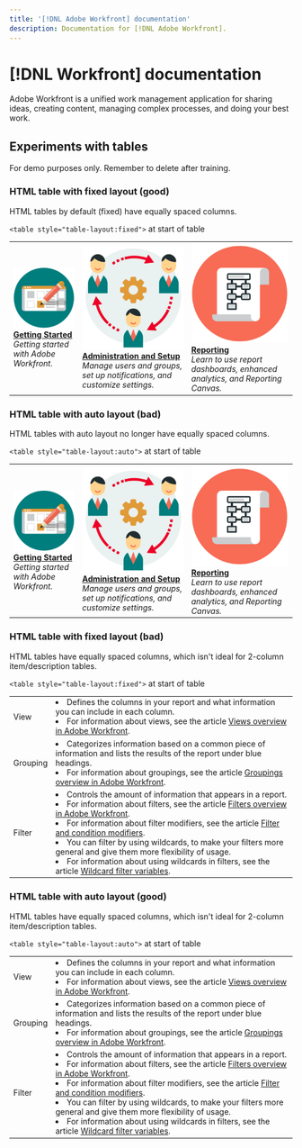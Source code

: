 ```yaml
---
title: '[!DNL Adobe Workfront] documentation'
description: Documentation for [!DNL Adobe Workfront].
---
```

# [!DNL Workfront] documentation

Adobe Workfront is a unified work management application for sharing ideas, creating content, managing complex processes, and doing your best work.

## Experiments with tables

For demo purposes only. Remember to delete after training.

### HTML table with fixed layout (good)

HTML tables by default (fixed) have equally spaced columns.

`<table style="table-layout:fixed">` at start of table

<table style="table-layout:fixed">
<tr>
  <td>
    <a href="/help/quicksilver/workfront-basics/workfront-basics.md">
    <img alt="Getting Started" src="assets/get-started.png"/>
    </a>
    <div>
    <a href="/help/quicksilver/workfront-basics/workfront-basics.md"><strong>Getting Started</strong></a>
    </div>
    <em>Getting started with Adobe Workfront.</em>
    <br>
  </td>
  <td>
    <a href="/help/quicksilver/administration-and-setup/administration-and-setup.md">
      <img alt="Administration and setup" src="assets/admin.png">
    </a>
    <div>
    <a href="/help/quicksilver/administration-and-setup/administration-and-setup.md"><strong>Administration and Setup</strong></a>
    </div>
    <em>Manage users and groups, set up notifications, and customize settings.</em>
    <br>
  </td>
  <td>
    <a href="/help/quicksilver/reports-and-dashboards/reports-and-dashboards-overview.md">
      <img alt="Reporting" src="assets/reporting.png">
    </a>
    <div>
    <a href="/help/quicksilver/reports-and-dashboards/reports-and-dashboards-overview.md"><strong>Reporting</strong></a>
    </div>
    <em>Learn to use report dashboards, enhanced analytics, and Reporting Canvas.</em>
    <br>
  </td>
</tr>
</table>

### HTML table with auto layout (bad)

HTML tables with auto layout no longer have equally spaced columns.

`<table style="table-layout:auto">` at start of table

<table style="table-layout:auto">
<tr>
  <td>
    <a href="/help/quicksilver/workfront-basics/workfront-basics.md">
    <img alt="Getting Started" src="assets/get-started.png"/>
    </a>
    <div>
    <a href="/help/quicksilver/workfront-basics/workfront-basics.md"><strong>Getting Started</strong></a>
    </div>
    <em>Getting started with Adobe Workfront.</em>
    <br>
  </td>
  <td>
    <a href="/help/quicksilver/administration-and-setup/administration-and-setup.md">
      <img alt="Administration and setup" src="assets/admin.png">
    </a>
    <div>
    <a href="/help/quicksilver/administration-and-setup/administration-and-setup.md"><strong>Administration and Setup</strong></a>
    </div>
    <em>Manage users and groups, set up notifications, and customize settings.</em>
    <br>
  </td>
  <td>
    <a href="/help/quicksilver/reports-and-dashboards/reports-and-dashboards-overview.md">
      <img alt="Reporting" src="assets/reporting.png">
    </a>
    <div>
    <a href="/help/quicksilver/reports-and-dashboards/reports-and-dashboards-overview.md"><strong>Reporting</strong></a>
    </div>
    <em>Learn to use report dashboards, enhanced analytics, and Reporting Canvas.</em>
    <br>
  </td>
</tr>
</table>

### HTML table with fixed layout (bad)

HTML tables have equally spaced columns, which isn't ideal for 2-column item/description tables.

`<table style="table-layout:fixed">` at start of table

<table style="table-layout:fixed"> 
 <col> 
 <col> 
 <tbody> 
  <tr> 
   <td role="rowheader">View</td> 
   <td> <li>Defines the columns in your report and what information you can include in each column.</li> <li>For information about views, see the article <a href="/help/quicksilver/reports-and-dashboards/reports/reporting/get-started-reports-workfront.md" class="MCXref xref">Views overview in Adobe Workfront</a>.</li> </td> 
  </tr> 
  <tr> 
   <td role="rowheader">Grouping</td> 
   <td> <li>Categorizes information based on a common piece of information and lists the results of the report under blue headings.</li> <li>For information about groupings, see the article <a href="/help/quicksilver/reports-and-dashboards/reports/reporting/get-started-reports-workfront.md" class="MCXref xref">Groupings overview in Adobe Workfront</a>.</li> </td> 
  </tr> 
  <tr> 
   <td role="rowheader">Filter</td> 
   <td> <li>Controls the amount of information that appears in a report.</li> <li>For information about filters, see the article <a href="/help/quicksilver/reports-and-dashboards/reports/reporting/get-started-reports-workfront.md" class="MCXref xref">Filters overview in Adobe Workfront</a>.</li> <li>For information about filter modifiers, see the article <a href="/help/quicksilver/reports-and-dashboards/reports/reporting/get-started-reports-workfront.md" class="MCXref xref">Filter and condition modifiers</a>.</li> <li>You can filter by using wildcards, to make your filters more general and give them more flexibility of usage.</li> <li>For information about using wildcards in filters, see the article <a href="/help/quicksilver/reports-and-dashboards/reports/reporting/get-started-reports-workfront.md" class="MCXref xref">Wildcard filter variables</a>.</li> </td> 
  </tr> 
 </tbody> 
</table>


### HTML table with auto layout (good)

HTML tables have equally spaced columns, which isn't ideal for 2-column item/description tables.

`<table style="table-layout:auto">` at start of table

<table style="table-layout:auto"> 
 <col> 
 <col> 
 <tbody> 
  <tr> 
   <td role="rowheader">View</td> 
   <td> <li>Defines the columns in your report and what information you can include in each column.</li> <li>For information about views, see the article <a href="/help/quicksilver/reports-and-dashboards/reports/reporting/get-started-reports-workfront.md" class="MCXref xref">Views overview in Adobe Workfront</a>.</li> </td> 
  </tr> 
  <tr> 
   <td role="rowheader">Grouping</td> 
   <td> <li>Categorizes information based on a common piece of information and lists the results of the report under blue headings.</li> <li>For information about groupings, see the article <a href="/help/quicksilver/reports-and-dashboards/reports/reporting/get-started-reports-workfront.md" class="MCXref xref">Groupings overview in Adobe Workfront</a>.</li> </td> 
  </tr> 
  <tr> 
   <td role="rowheader">Filter</td> 
   <td> <li>Controls the amount of information that appears in a report.</li> <li>For information about filters, see the article <a href="/help/quicksilver/reports-and-dashboards/reports/reporting/get-started-reports-workfront.md" class="MCXref xref">Filters overview in Adobe Workfront</a>.</li> <li>For information about filter modifiers, see the article <a href="/help/quicksilver/reports-and-dashboards/reports/reporting/get-started-reports-workfront.md" class="MCXref xref">Filter and condition modifiers</a>.</li> <li>You can filter by using wildcards, to make your filters more general and give them more flexibility of usage.</li> <li>For information about using wildcards in filters, see the article <a href="/help/quicksilver/reports-and-dashboards/reports/reporting/get-started-reports-workfront.md" class="MCXref xref">Wildcard filter variables</a>.</li> </td> 
  </tr> 
 </tbody> 
</table>

